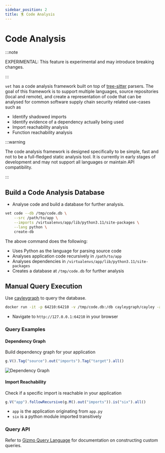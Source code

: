 ```yaml
---
sidebar_position: 2
title: 🏄 Code Analysis
---
```


# Code Analysis

:::note

EXPERIMENTAL: This feature is experimental and may introduce breaking changes.

:::

`vet` has a code analysis framework built on top of [tree-sitter](https://tree-sitter.github.io/tree-sitter/) parsers. The goal
of this framework is to support multiple languages, source repositories (local and remote),
and create a representation of code that can be analysed for common software
supply chain security related use-cases such as

- Identify shadowed imports
- Identify evidence of a dependency actually being used
- Import reachability analysis
- Function reachability analysis

:::warning

The code analysis framework is designed specifically to be simple, fast and
not to be a full-fledged static analysis tool. It is currently in early stages
of development and may not support all languages or maintain API compatibility.

:::

## Build a Code Analysis Database

- Analyse code and build a database for further analysis.

```bash
vet code --db /tmp/code.db \
    --src /path/to/app \
    --imports /virtualenvs/app/lib/python3.11/site-packages \
    --lang python \
    create-db
```

The above command does the following:

- Uses Python as the language for parsing source code
- Analyses application code recursively in `/path/to/app`
- Analyses dependencies in `/virtualenvs/app/lib/python3.11/site-packages`
- Creates a database at `/tmp/code.db` for further analysis

## Manual Query Execution

Use [cayleygraph](https://cayley.gitbook.io/cayley/) to query the database.

```bash
docker run -it -p 64210:64210 -v /tmp/code.db:/db cayleygraph/cayley -a /db -d bolt
```

- Navigate to `http://127.0.0.1:64210` in your browser

### Query Examples

#### Dependency Graph

Build dependency graph for your application

```js
g.V().Tag("source").out("imports").Tag("target").all()
```

![Dependency Graph](/img/vet-code-demo-import-graph.png)

#### Import Reachability

Check if a specific import is reachable in your application

```js
g.V("app").followRecursive(g.M().out("imports")).is("six").all()
```

- `app` is the application originating from `app.py`
- `six` is a python module imported transitively

### Query API

Refer to [Gizmo Query Language](https://cayley.gitbook.io/cayley/query-languages/gizmoapi)
for documentation on constructing custom queries.
